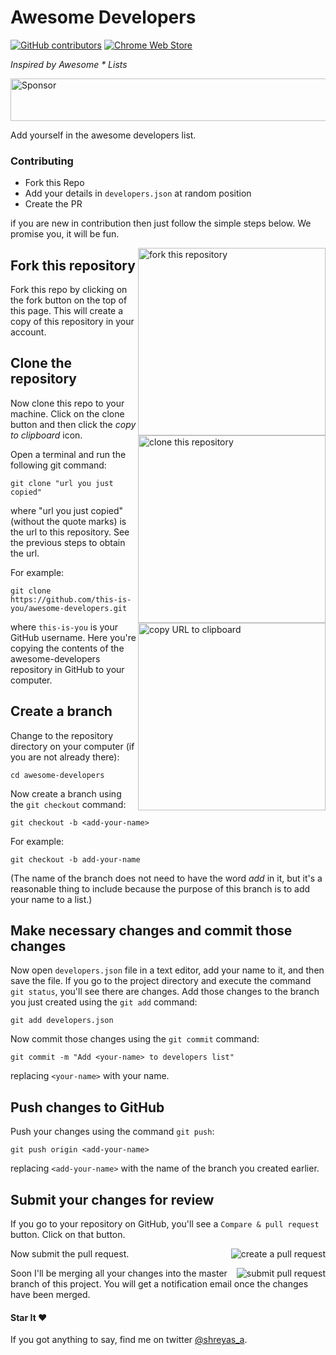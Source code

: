 # Awesome Developers

[![GitHub contributors](https://img.shields.io/github/contributors/shreyas-a/awesome-developers.svg)](https://github.com/shreyas-a/awesome-developers/graphs/contributors)
[![Chrome Web Store](https://img.shields.io/chrome-web-store/rating/nimelepbpejjlbmoobocpfnjhihnpked.svg)](https://github.com/shreyas-a/awesome-developers)


_Inspired by Awesome * Lists_

<a target='_blank' rel='nofollow' href='https://app.codesponsor.io/link/xFc3nQ2wJ6dn4kKJ5NCouB5B/shreyas-a/awesome-developers'>
  <img alt='Sponsor' width='888' height='68' src='https://app.codesponsor.io/embed/xFc3nQ2wJ6dn4kKJ5NCouB5B/shreyas-a/awesome-developers.svg' />
</a>

Add yourself in the awesome developers list.


### Contributing

  - Fork this Repo
  - Add your details in `developers.json` at random position
  - Create the PR

if you are new in contribution then just follow the simple steps below. We promise you, it will be fun.

<img align="right" width="300" src="assets/fork.png" alt="fork this repository" />

## Fork this repository

Fork this repo by clicking on the fork button on the top of this page.
This will create a copy of this repository in your account.

## Clone the repository

<img align="right" width="300" src="assets/clone.png" alt="clone this repository" />

Now clone this repo to your machine. Click on the clone button and then click the *copy to clipboard* icon.

Open a terminal and run the following git command:

```
git clone "url you just copied"
```
where "url you just copied" (without the quote marks) is the url to this repository. See the previous steps to obtain the url.

<img align="right" width="300" src="assets/copy-to-clipboard.png" alt="copy URL to clipboard" />

For example:
```
git clone https://github.com/this-is-you/awesome-developers.git
```
where `this-is-you` is your GitHub username. Here you're copying the contents of the awesome-developers repository in GitHub to your computer.

## Create a branch

Change to the repository directory on your computer (if you are not already there):

```
cd awesome-developers
```
Now create a branch using the `git checkout` command:
```
git checkout -b <add-your-name>
```

For example:
```
git checkout -b add-your-name
```
(The name of the branch does not need to have the word *add* in it, but it's a reasonable thing to include because the purpose of this branch is to add your name to a list.)

## Make necessary changes and commit those changes

Now open `developers.json` file in a text editor, add your name to it, and then save the file. If you go to the project directory and execute the command `git status`, you'll see there are changes. Add those changes to the branch you just created using the `git add` command:
```
git add developers.json
```

Now commit those changes using the `git commit` command:
```
git commit -m "Add <your-name> to developers list"
```
replacing `<your-name>` with your name.

## Push changes to GitHub

Push your changes using the command `git push`:
```
git push origin <add-your-name>
```
replacing `<add-your-name>` with the name of the branch you created earlier.

## Submit your changes for review

If you go to your repository on GitHub, you'll see a  `Compare & pull request` button.  Click on that button.

<img style="float: right;" src="assets/compare-and-pull.png" alt="create a pull request" />

Now submit the pull request.

<img style="float: right;" src="assets/submit-pull.png" alt="submit pull request" />

Soon I'll be merging all your changes into the master branch of this project. You will get a notification email once the changes have been merged.

#### Star It ❤︎


If you got anything to say, find me on twitter [@shreyas_a](https://twitter.com/shreyas_a).
